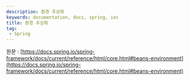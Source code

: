 ```yaml
---
description: 환경 추상화
keywords: documentation, docs, spring, ioc
title: 환경 추상화
tag:
 - Spring
---
```


원문 : [https://docs.spring.io/spring-framework/docs/current/reference/html/core.html#beans-environment](https://docs.spring.io/spring-framework/docs/current/reference/html/core.html#beans-environment)

<AdsenseB />